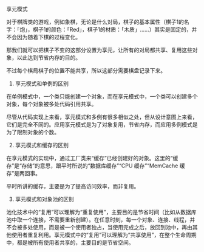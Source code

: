 享元模式

对于棋牌类的游戏，例如象棋，无论是什么对局，棋子的基本属性（棋子1的名字：「炮」，棋子1的颜色：「Red」，棋子1的材质：「木质」......）其实是固定的，并不会因为随着下棋的过程变化。

那我们就可以把棋子不变的这部分设置为享元，让所有的对局都共享、复用这些对象，以此达到节省内存的目的。

不过每个棋局棋子的位置不能共享，所以这部分需要棋盘记录下来。




1. 享元模式和单例的区别

在单例模式中，一个类只能创建一个对象，而在享元模式中，一个类可以创建多个对象，每个对象被多处代码引用共享。

尽管从代码实现上来看，享元模式和多例有很多相似之处，但从设计意图上来看，它们是完全不同的。应用享元模式是为了对象复用，节省内存，而应用多例模式是为了限制对象的个数。

2. 享元模式和缓存的区别

在享元模式的实现中，通过工厂类来“缓存”已经创建好的对象。这里的“缓存”是“存储”的意思，跟平时所说的“数据库缓存”“CPU 缓存”“MemCache 缓存”是两回事。

平时所讲的缓存，主要是为了提高访问效率，而非复用。

3. 享元模式和对象池的区别

池化技术中的“复用”可以理解为“重复使用”，主要目的是节省时间（比如从数据库池中取一个连接，不需要重新创建）。在任意时刻，每一个对象、连接、线程，并不会被多处使用，而是被一个使用者独占，当使用完成之后，放回到池中，再由其他使用者重复利用。享元模式中的“复用”可以理解为“共享使用”，在整个生命周期中，都是被所有使用者共享的，主要目的是节省空间。




